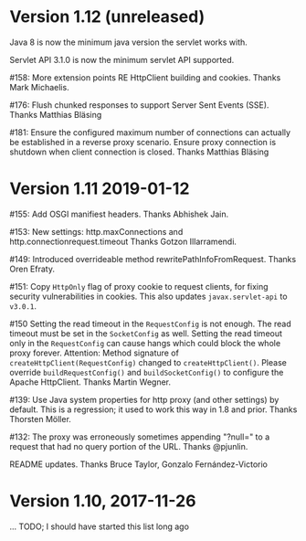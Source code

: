 # Version 1.12 (unreleased)

Java 8 is now the minimum java version the servlet works with.

Servlet API 3.1.0 is now the minimum servlet API supported.

\#158: More extension points RE HttpClient building and cookies.
Thanks Mark Michaelis.

\#176: Flush chunked responses to support Server Sent Events (SSE).
Thanks Matthias Bläsing

\#181: Ensure the configured maximum number of connections can actually be
established in a reverse proxy scenario. Ensure proxy connection is shutdown
when client connection is closed.
Thanks Matthias Bläsing

# Version 1.11 2019-01-12

\#155: Add OSGI manifiest headers.
Thanks Abhishek Jain.

\#153: New settings: http.maxConnections and http.connectionrequest.timeout
Thanks Gotzon Illarramendi.

\#149: Introduced overrideable method rewritePathInfoFromRequest.
Thanks Oren Efraty.

\#151: Copy `HttpOnly` flag of proxy cookie to request clients, for fixing security vulnerabilities in cookies.
This also updates `javax.servlet-api` to `v3.0.1`.

\#150 Setting the read timeout in the `RequestConfig` is not enough.
The read timeout must be set in the `SocketConfig` as well.
Setting the read timeout only in the `RequestConfig` can cause hangs which could
block the whole proxy forever.
Attention: Method signature of `createHttpClient(RequestConfig)` changed to
`createHttpClient()`.
Please override `buildRequestConfig()` and `buildSocketConfig()` to configure the
Apache HttpClient.
Thanks Martin Wegner.

\#139: Use Java system properties for http proxy (and other settings) by default.
This is a regression; it used to work this way in 1.8 and prior.
Thanks Thorsten Möller.

\#132: The proxy was erroneously sometimes appending "?null=" to a
request that had no query portion of the URL.
Thanks @pjunlin.

README updates.  Thanks Bruce Taylor, Gonzalo Fernández-Victorio

# Version 1.10, 2017-11-26

... TODO; I should have started this list long ago
